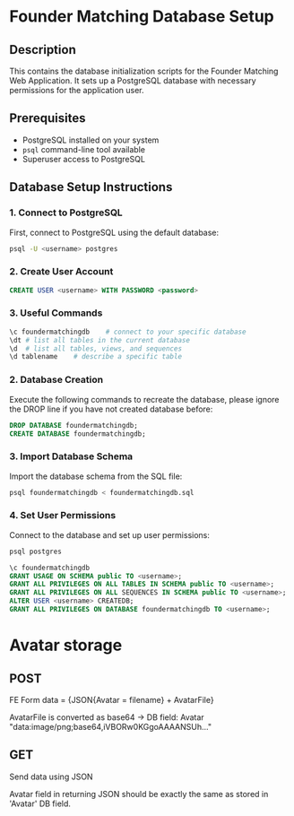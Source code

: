 # Founder Matching Database Setup

## Description

This contains the database initialization scripts for the Founder Matching Web Application. It sets up a PostgreSQL database with necessary permissions for the application user.

## Prerequisites

- PostgreSQL installed on your system
- `psql` command-line tool available
- Superuser access to PostgreSQL

## Database Setup Instructions

### 1. Connect to PostgreSQL

First, connect to PostgreSQL using the default database:

```bash
psql -U <username> postgres
```

### 2. Create User Account

```sql
CREATE USER <username> WITH PASSWORD <password>
```

### 3. Useful Commands

```bash
\c foundermatchingdb	# connect to your specific database
\dt	# list all tables in the current database
\d	# list all tables, views, and sequences
\d tablename	# describe a specific table
```

### 2. Database Creation

Execute the following commands to recreate the database, please ignore the DROP line if you have not created database before:

```sql
DROP DATABASE foundermatchingdb;
CREATE DATABASE foundermatchingdb;
```

### 3. Import Database Schema

Import the database schema from the SQL file:

```bash
psql foundermatchingdb < foundermatchingdb.sql
```

### 4. Set User Permissions

Connect to the database and set up user permissions:

```bash
psql postgres
```

```sql
\c foundermatchingdb
GRANT USAGE ON SCHEMA public TO <username>;
GRANT ALL PRIVILEGES ON ALL TABLES IN SCHEMA public TO <username>;
GRANT ALL PRIVILEGES ON ALL SEQUENCES IN SCHEMA public TO <username>;
ALTER USER <username> CREATEDB;
GRANT ALL PRIVILEGES ON DATABASE foundermatchingdb TO <username>;
```

# Avatar storage

## POST

FE Form data = {JSON{Avatar = filename} + AvatarFile}

AvatarFile is converted as base64 -> DB field: Avatar
    "data:image/png;base64,iVBORw0KGgoAAAANSUh..."


## GET 

Send data using JSON

Avatar field in returning JSON should be exactly the same as stored in 'Avatar' DB field.

